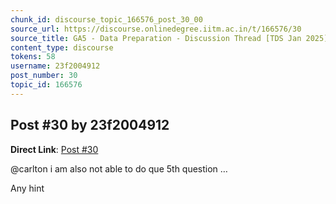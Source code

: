 ```yaml
---
chunk_id: discourse_topic_166576_post_30_00
source_url: https://discourse.onlinedegree.iitm.ac.in/t/166576/30
source_title: GA5 - Data Preparation - Discussion Thread [TDS Jan 2025]
content_type: discourse
tokens: 58
username: 23f2004912
post_number: 30
topic_id: 166576
---
```


## Post #30 by 23f2004912

**Direct Link**: [Post #30](https://discourse.onlinedegree.iitm.ac.in/t/166576/30)

@carlton i am also not able to do que 5th question …

Any hint
